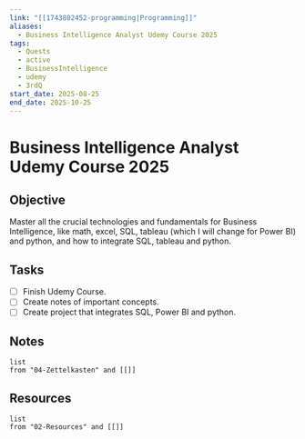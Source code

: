 ```yaml
---
link: "[[1743802452-programming|Programming]]"
aliases:
  - Business Intelligence Analyst Udemy Course 2025
tags:
  - Quests
  - active
  - BusinessIntelligence
  - udemy
  - 3rdQ
start_date: 2025-08-25
end_date: 2025-10-25
---
```

# Business Intelligence Analyst Udemy Course 2025 
## Objective
Master all the crucial technologies and fundamentals for Business Intelligence, like math, excel, SQL, tableau (which I will change for Power BI) and python, and how to integrate SQL, tableau and python.

## Tasks
- [ ] Finish Udemy Course.
- [ ] Create notes of important concepts.
- [ ] Create project that integrates SQL, Power BI and python.

## Notes
```dataview
list
from "04-Zettelkasten" and [[]]
```

## Resources
```dataview
list
from "02-Resources" and [[]]
```
